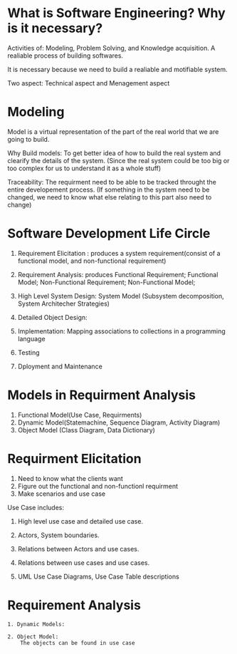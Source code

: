 # What is Software Engineering? Why is it necessary?
 Activities of: Modeling, Problem Solving, and Knowledge acquisition.
 A realiable process of building softwares.
 
 It is necessary because we need to build a realiable and motifiable system.
 
 Two aspect: Technical aspect and Menagement aspect
 
 # Modeling
 Model is a virtual representation of the part of the real world that we are going to build.
 
 Why Build models:
    To get better idea of how to build the real system and clearify the details of the system.
    (Since the real system could be too big or too complex for us to understand it as a whole stuff)
    
 Traceability:
    The requirment need to be able to be tracked throught the entire developement process.
    (If something in the system need to be changed, we need to know what else relating to this part also need to change)
    
 # Software Development Life Circle
 1. Requirement Elicitation : 
     produces a system requirement(consist of a functional model, and non-functional requirement) 
 
 2. Requirement Analysis: produces
     Functional Requirement;
     Functional Model; 
     Non-Functional Requirement;
     Non-Functional Model;
     
 3. High Level System Design: 
     System Model (Subsystem decomposition, System Architecher Strategies)
 
 4. Detailed Object Design:
 
 5. Implementation:
      Mapping associations to collections in a programming language
 
 6. Testing
 
 7. Dployment and Maintenance
 
 # Models in Requirment Analysis
 1. Functional Model(Use Case, Requirments)
 2. Dynamic Model(Statemachine, Sequence Diagram, Activity Diagram)
 3. Object Model (Class Diagram, Data Dictionary)
 
 # Requirment Elicitation
 1. Need to know what the clients want
 2. Figure out the functional and non-functionl requirment
 3. Make scenarios and use case
 
 Use Case includes:
   
   1. High level use case and detailed use case.
   
   2. Actors, System boundaries.
   
   3. Relations between Actors and use cases.
   
   4. Relations between use cases and use cases.
   
   5. UML Use Case Diagrams, Use Case Table descriptions
   
# Requirement Analysis
  
    1. Dynamic Models: 
    
    2. Object Model:
        The objects can be found in use case
    
# 
   
 
